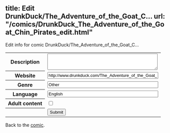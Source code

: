 title: Edit DrunkDuck/The_Adventure_of_the_Goat_C...
url: "/comics/DrunkDuck_The_Adventure_of_the_Goat_Chin_Pirates_edit.html"
---
Edit info for comic DrunkDuck/The_Adventure_of_the_Goat_C...

<form name="comic" action="http://gaepostmail.appspot.com/comic/" method="post">
<table class="comicinfo">
<tr>
<th>Description</th><td><textarea name="description" cols="40" rows="3"></textarea></td>
</tr>
<tr>
<th>Website</th><td><input type="text" name="url" value="http://www.drunkduck.com/The_Adventure_of_the_Goat_Chin_Pirates/" size="40"/></td>
</tr>
<tr>
<th>Genre</th><td><input type="text" name="genre" value="Other" size="40"/></td>
</tr>
<tr>
<th>Language</th><td><input type="text" name="language" value="English" size="40"/></td>
</tr>
<tr>
<th>Adult content</th><td><input type="checkbox" name="adult" value="adult" /></td>
</tr>
<tr>
<th></th><td>
<input type="hidden" name="comic" value="DrunkDuck_The_Adventure_of_the_Goat_Chin_Pirates" />
<input type="submit" name="submit" value="Submit" />
</td>
</tr>
</table>
</form>

Back to the [comic](DrunkDuck_The_Adventure_of_the_Goat_Chin_Pirates.html).
